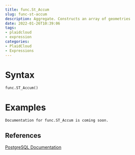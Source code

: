 ```yaml
---
title: func.St_Accum
slug: func-st-accum
description: Aggregate. Constructs an array of geometries
date: 2022-01-26T10:39:06
tags:
- plaidcloud
- expression
categories:
- PlaidCloud
- Expressions
---
```



# Syntax



```
func.ST_Accum()
```


# Examples



```
Documentation for func.ST_Accum is coming soon.
```


## References


[PostgreSQL Documentation](https://postgis.net/docs/manual-1.5/ST_Accum.html)

